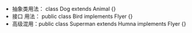 
* 抽象类用法： class Dog extends Animal {}
* 接口 用法： public class Bird implements Flyer {}
* 高级混用：public class Superman extends Humna implements Flyer {}
